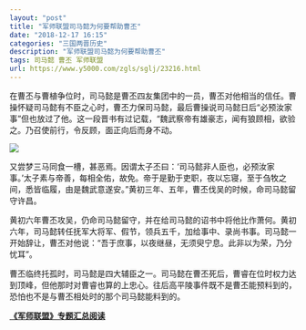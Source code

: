```yaml
---
layout: "post"
title: "军师联盟司马懿为何要帮助曹丕"
date: "2018-12-17 16:15"
categories: "三国两晋历史"
description: "军师联盟司马懿为何要帮助曹丕"
tags: 司马懿 曹丕 军师联盟
url: https://www.y5000.com/zgls/sglj/23216.html
---
```






在曹丕与曹植争位时，司马懿是曹丕四友集团中的一员，曹丕对他相当的信任。曹操怀疑司马懿有不臣之心时，曹丕力保司马懿，最后曹操说司马懿日后“必预汝家事”但也放过了他。这一段晋书有过记载，“魏武察帝有雄豪志，闻有狼顾相，欲验之。乃召使前行，令反顾，面正向后而身不动。

![](https://img.y5000.com/uploads/allimg/170704/8-1FF415525NR.jpg)

又尝梦三马同食一槽，甚恶焉。因谓太子丕曰：‘司马懿非人臣也，必预汝家事。’太子素与帝善，每相全佑，故免。帝于是勤于吏职，夜以忘寝，至于刍牧之间，悉皆临履，由是魏武意遂安。”黄初三年、五年，曹丕伐吴的时候，命司马懿留守许昌。

黄初六年曹丕攻吴，仍命司马懿留守，并在给司马懿的诏书中将他比作萧何。黄初六年，司马懿转任抚军大将军、假节，领兵五千，加给事中、录尚书事。司马懿一开始辞让，曹丕对他说：“吾于庶事，以夜继昼，无须臾宁息。此非以为荣，乃分忧耳”。

曹丕临终托孤时，司马懿是四大辅臣之一。司马懿在曹丕死后，曹睿在位时权力达到顶峰，但他那时对曹睿也算的上忠心。往后高平陵事件既不是曹丕能预料到的，恐怕也不是与曹丕相处时的那个司马懿能料到的。

**[《军师联盟》专题汇总阅读](https://www.y5000.com/zgls/sglj/23240.html)**
